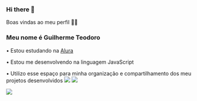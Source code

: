 ### Hi there 👋

Boas vindas ao meu perfil 💙💙
### Meu nome é Guilherme Teodoro

• Estou estudando na [Alura](https://www.alura.com.br/?_gl=1*1omgbpi*_ga*MTQ3OTkzOTAyOS4xNzEzODkwMDk3*_ga_1EPWSW3PCS*MTcxNTI2NDI4Ny45LjEuMTcxNTI2NDQ4OS4wLjAuMA..)

• Estou me desenvolvendo na linguagem JavaScript

• Utilizo esse espaço para minha organização e compartilhamento dos meu projetos desenvolvidos
![](https://aleen42.github.io/badges/src/photoshop.svg)
![](https://img.shields.io/badge/JavaScript-323330?style=for-the-badge&logo=javascript&logoColor=F7DF1E)

![](https://img1.picmix.com/output/stamp/normal/3/9/6/7/2387693_e8061.gif)



